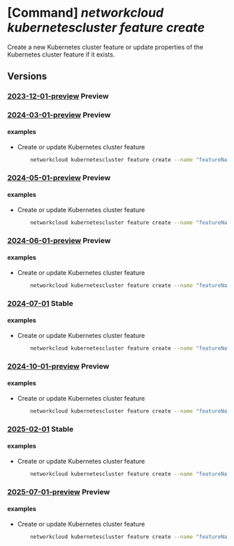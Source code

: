 # [Command] _networkcloud kubernetescluster feature create_

Create a new Kubernetes cluster feature or update properties of the Kubernetes cluster feature if it exists.

## Versions

### [2023-12-01-preview](/Resources/mgmt-plane/L3N1YnNjcmlwdGlvbnMve30vcmVzb3VyY2Vncm91cHMve30vcHJvdmlkZXJzL21pY3Jvc29mdC5uZXR3b3JrY2xvdWQva3ViZXJuZXRlc2NsdXN0ZXJzL3t9L2ZlYXR1cmVzL3t9/2023-12-01-preview.xml) **Preview**

<!-- mgmt-plane /subscriptions/{}/resourcegroups/{}/providers/microsoft.networkcloud/kubernetesclusters/{}/features/{} 2023-12-01-preview -->

### [2024-03-01-preview](/Resources/mgmt-plane/L3N1YnNjcmlwdGlvbnMve30vcmVzb3VyY2Vncm91cHMve30vcHJvdmlkZXJzL21pY3Jvc29mdC5uZXR3b3JrY2xvdWQva3ViZXJuZXRlc2NsdXN0ZXJzL3t9L2ZlYXR1cmVzL3t9/2024-03-01-preview.xml) **Preview**

<!-- mgmt-plane /subscriptions/{}/resourcegroups/{}/providers/microsoft.networkcloud/kubernetesclusters/{}/features/{} 2024-03-01-preview -->

#### examples

- Create or update Kubernetes cluster feature
    ```bash
        networkcloud kubernetescluster feature create --name "featureName" --kubernetes-cluster-name "kubernetesClusterName" --resource-group "resourceGroupName" --location "location" --options="[{key:'featureOptionName',value:'featureOptionValue'}]" --tags key1="myvalue1" key2="myvalue2"
    ```

### [2024-05-01-preview](/Resources/mgmt-plane/L3N1YnNjcmlwdGlvbnMve30vcmVzb3VyY2Vncm91cHMve30vcHJvdmlkZXJzL21pY3Jvc29mdC5uZXR3b3JrY2xvdWQva3ViZXJuZXRlc2NsdXN0ZXJzL3t9L2ZlYXR1cmVzL3t9/2024-05-01-preview.xml) **Preview**

<!-- mgmt-plane /subscriptions/{}/resourcegroups/{}/providers/microsoft.networkcloud/kubernetesclusters/{}/features/{} 2024-05-01-preview -->

#### examples

- Create or update Kubernetes cluster feature
    ```bash
        networkcloud kubernetescluster feature create --name "featureName" --kubernetes-cluster-name "kubernetesClusterName" --resource-group "resourceGroupName" --location "location" --options="[{key:'featureOptionName',value:'featureOptionValue'}]" --tags key1="myvalue1" key2="myvalue2"
    ```

### [2024-06-01-preview](/Resources/mgmt-plane/L3N1YnNjcmlwdGlvbnMve30vcmVzb3VyY2Vncm91cHMve30vcHJvdmlkZXJzL21pY3Jvc29mdC5uZXR3b3JrY2xvdWQva3ViZXJuZXRlc2NsdXN0ZXJzL3t9L2ZlYXR1cmVzL3t9/2024-06-01-preview.xml) **Preview**

<!-- mgmt-plane /subscriptions/{}/resourcegroups/{}/providers/microsoft.networkcloud/kubernetesclusters/{}/features/{} 2024-06-01-preview -->

#### examples

- Create or update Kubernetes cluster feature
    ```bash
        networkcloud kubernetescluster feature create --name "featureName" --kubernetes-cluster-name "kubernetesClusterName" --resource-group "resourceGroupName" --location "location" --tags key1="myvalue1" key2="myvalue2"
    ```

### [2024-07-01](/Resources/mgmt-plane/L3N1YnNjcmlwdGlvbnMve30vcmVzb3VyY2Vncm91cHMve30vcHJvdmlkZXJzL21pY3Jvc29mdC5uZXR3b3JrY2xvdWQva3ViZXJuZXRlc2NsdXN0ZXJzL3t9L2ZlYXR1cmVzL3t9/2024-07-01.xml) **Stable**

<!-- mgmt-plane /subscriptions/{}/resourcegroups/{}/providers/microsoft.networkcloud/kubernetesclusters/{}/features/{} 2024-07-01 -->

#### examples

- Create or update Kubernetes cluster feature
    ```bash
        networkcloud kubernetescluster feature create --name "featureName" --kubernetes-cluster-name "kubernetesClusterName" --resource-group "resourceGroupName" --location "location" --tags key1="myvalue1" key2="myvalue2"
    ```

### [2024-10-01-preview](/Resources/mgmt-plane/L3N1YnNjcmlwdGlvbnMve30vcmVzb3VyY2Vncm91cHMve30vcHJvdmlkZXJzL21pY3Jvc29mdC5uZXR3b3JrY2xvdWQva3ViZXJuZXRlc2NsdXN0ZXJzL3t9L2ZlYXR1cmVzL3t9/2024-10-01-preview.xml) **Preview**

<!-- mgmt-plane /subscriptions/{}/resourcegroups/{}/providers/microsoft.networkcloud/kubernetesclusters/{}/features/{} 2024-10-01-preview -->

#### examples

- Create or update Kubernetes cluster feature
    ```bash
        networkcloud kubernetescluster feature create --name "featureName" --kubernetes-cluster-name "kubernetesClusterName" --resource-group "resourceGroupName" --location "location" --tags key1="myvalue1" key2="myvalue2"
    ```

### [2025-02-01](/Resources/mgmt-plane/L3N1YnNjcmlwdGlvbnMve30vcmVzb3VyY2Vncm91cHMve30vcHJvdmlkZXJzL21pY3Jvc29mdC5uZXR3b3JrY2xvdWQva3ViZXJuZXRlc2NsdXN0ZXJzL3t9L2ZlYXR1cmVzL3t9/2025-02-01.xml) **Stable**

<!-- mgmt-plane /subscriptions/{}/resourcegroups/{}/providers/microsoft.networkcloud/kubernetesclusters/{}/features/{} 2025-02-01 -->

#### examples

- Create or update Kubernetes cluster feature
    ```bash
        networkcloud kubernetescluster feature create --name "featureName" --kubernetes-cluster-name "kubernetesClusterName" --resource-group "resourceGroupName" --location "location" --tags key1="myvalue1" key2="myvalue2"
    ```

### [2025-07-01-preview](/Resources/mgmt-plane/L3N1YnNjcmlwdGlvbnMve30vcmVzb3VyY2Vncm91cHMve30vcHJvdmlkZXJzL21pY3Jvc29mdC5uZXR3b3JrY2xvdWQva3ViZXJuZXRlc2NsdXN0ZXJzL3t9L2ZlYXR1cmVzL3t9/2025-07-01-preview.xml) **Preview**

<!-- mgmt-plane /subscriptions/{}/resourcegroups/{}/providers/microsoft.networkcloud/kubernetesclusters/{}/features/{} 2025-07-01-preview -->

#### examples

- Create or update Kubernetes cluster feature
    ```bash
        networkcloud kubernetescluster feature create --name "featureName" --kubernetes-cluster-name "kubernetesClusterName" --resource-group "resourceGroupName" --location "location" --tags key1="myvalue1" key2="myvalue2"
    ```
